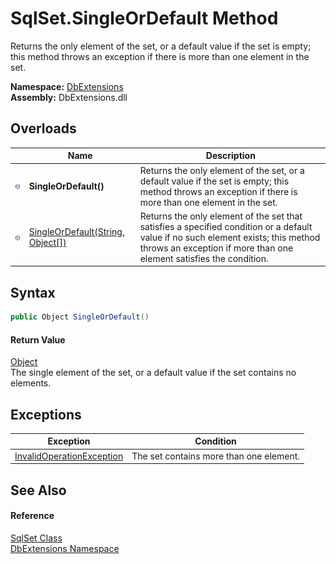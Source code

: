 SqlSet.SingleOrDefault Method
=============================
Returns the only element of the set, or a default value if the set is empty; this method throws an exception if there is more than one element in the set.
  
**Namespace:** [DbExtensions][1]  
**Assembly:** DbExtensions.dll

Overloads
---------

|                  | Name                                   | Description                                                                                                                                                                                              |
| ---------------- | -------------------------------------- | -------------------------------------------------------------------------------------------------------------------------------------------------------------------------------------------------------- |
| ![Public method] | **SingleOrDefault()**                  | Returns the only element of the set, or a default value if the set is empty; this method throws an exception if there is more than one element in the set.                                               |
| ![Public method] | [SingleOrDefault(String, Object[])][2] | Returns the only element of the set that satisfies a specified condition or a default value if no such element exists; this method throws an exception if more than one element satisfies the condition. |


Syntax
------

```csharp
public Object SingleOrDefault()
```

#### Return Value
[Object][3]  
The single element of the set, or a default value if the set contains no elements.

Exceptions
----------

| Exception                      | Condition                               |
| ------------------------------ | --------------------------------------- |
| [InvalidOperationException][4] | The set contains more than one element. |


See Also
--------

#### Reference
[SqlSet Class][5]  
[DbExtensions Namespace][1]  

[1]: ../README.md
[2]: SingleOrDefault_1.md
[3]: https://learn.microsoft.com/dotnet/api/system.object
[4]: https://learn.microsoft.com/dotnet/api/system.invalidoperationexception
[5]: README.md
[Public method]: ../../icons/pubmethod.svg "Public method"